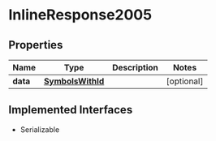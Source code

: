 

# InlineResponse2005


## Properties

Name | Type | Description | Notes
------------ | ------------- | ------------- | -------------
**data** | [**SymbolsWithId**](SymbolsWithId.md) |  |  [optional]


## Implemented Interfaces

* Serializable


